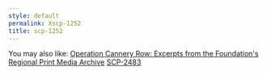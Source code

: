 ```yaml
---
style: default
permalink: Xscp-1252
title: scp-1252
---
```

You may also like:
[Operation Cannery Row: Excerpts from the Foundation's Regional Print Media Archive](http://scp-wiki.net/operation-cannery-row-excerpts-from-the-foundation)
[SCP-2483](http://scp-wiki.net/scp-2483)